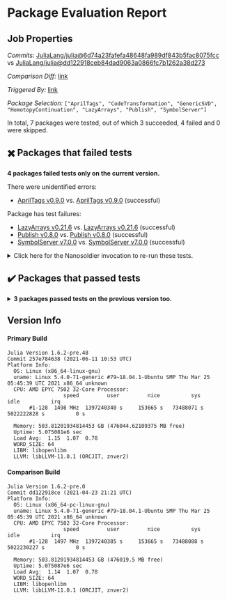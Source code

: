 # Package Evaluation Report

## Job Properties

*Commits:* [JuliaLang/julia@6d74a23fafefa48648fa989df843b5fac8075fcc](https://github.com/JuliaLang/julia/commit/6d74a23fafefa48648fa989df843b5fac8075fcc) vs [JuliaLang/julia@dd122918ceb84dad9063a0866fc7b1262a38d273](https://github.com/JuliaLang/julia/commit/dd122918ceb84dad9063a0866fc7b1262a38d273)

*Comparison Diff:* [link](https://github.com/JuliaLang/julia/compare/dd122918ceb84dad9063a0866fc7b1262a38d273..6d74a23fafefa48648fa989df843b5fac8075fcc)

*Triggered By:* [link](https://github.com/JuliaLang/julia/pull/40702#issuecomment-859505235)

*Package Selection:* `["AprilTags", "CodeTransformation", "GenericSVD", "HomotopyContinuation", "LazyArrays", "Publish", "SymbolServer"]`

In total, 7 packages were tested, out of which 3 succeeded, 4 failed and 0 were skipped.


## :heavy_multiplication_x: Packages that failed tests

**4 packages failed tests only on the current version.**

There were unidentified errors:

- [AprilTags v0.9.0](https://s3.amazonaws.com/julialang-reports/nanosoldier/pkgeval/by_hash/6d74a23_vs_dd12291/AprilTags.1.6.2-pre-257e784638.log) vs. [AprilTags v0.9.0](https://s3.amazonaws.com/julialang-reports/nanosoldier/pkgeval/by_hash/6d74a23_vs_dd12291/AprilTags.1.6.2-pre-dd122918ce.log) (successful)

Package has test failures:

- [LazyArrays v0.21.6](https://s3.amazonaws.com/julialang-reports/nanosoldier/pkgeval/by_hash/6d74a23_vs_dd12291/LazyArrays.1.6.2-pre-257e784638.log) vs. [LazyArrays v0.21.6](https://s3.amazonaws.com/julialang-reports/nanosoldier/pkgeval/by_hash/6d74a23_vs_dd12291/LazyArrays.1.6.2-pre-dd122918ce.log) (successful)
- [Publish v0.8.0](https://s3.amazonaws.com/julialang-reports/nanosoldier/pkgeval/by_hash/6d74a23_vs_dd12291/Publish.1.6.2-pre-257e784638.log) vs. [Publish v0.8.0](https://s3.amazonaws.com/julialang-reports/nanosoldier/pkgeval/by_hash/6d74a23_vs_dd12291/Publish.1.6.2-pre-dd122918ce.log) (successful)
- [SymbolServer v7.0.0](https://s3.amazonaws.com/julialang-reports/nanosoldier/pkgeval/by_hash/6d74a23_vs_dd12291/SymbolServer.1.6.2-pre-257e784638.log) vs. [SymbolServer v7.0.0](https://s3.amazonaws.com/julialang-reports/nanosoldier/pkgeval/by_hash/6d74a23_vs_dd12291/SymbolServer.1.6.2-pre-dd122918ce.log) (successful)

<details><summary>Click here for the Nanosoldier invocation to re-run these tests.</summary>
<p>

```
@nanosoldier `runtests(["AprilTags", "LazyArrays", "Publish", "SymbolServer"], vs = ":release-1.6")`
```

</p>
</details>



## :heavy_check_mark: Packages that passed tests

<details><summary><strong>3 packages passed tests on the previous version too.</strong></summary>
<p>

- [CodeTransformation v0.1.0](https://s3.amazonaws.com/julialang-reports/nanosoldier/pkgeval/by_hash/6d74a23_vs_dd12291/CodeTransformation.1.6.2-pre-257e784638.log)
- [GenericSVD v0.3.0](https://s3.amazonaws.com/julialang-reports/nanosoldier/pkgeval/by_hash/6d74a23_vs_dd12291/GenericSVD.1.6.2-pre-257e784638.log)
- [HomotopyContinuation v2.5.6](https://s3.amazonaws.com/julialang-reports/nanosoldier/pkgeval/by_hash/6d74a23_vs_dd12291/HomotopyContinuation.1.6.2-pre-257e784638.log)

</p>
</details>


## Version Info

#### Primary Build

```
Julia Version 1.6.2-pre.48
Commit 257e784638 (2021-06-11 10:53 UTC)
Platform Info:
  OS: Linux (x86_64-linux-gnu)
  uname: Linux 5.4.0-71-generic #79~18.04.1-Ubuntu SMP Thu Mar 25 05:45:39 UTC 2021 x86_64 unknown
  CPU: AMD EPYC 7502 32-Core Processor: 
                  speed         user         nice          sys         idle          irq
       #1-128  1498 MHz  1397240340 s     153665 s   73488071 s  5022222828 s          0 s
       
  Memory: 503.81201934814453 GB (476044.62109375 MB free)
  Uptime: 5.075081e6 sec
  Load Avg:  1.15  1.07  0.78
  WORD_SIZE: 64
  LIBM: libopenlibm
  LLVM: libLLVM-11.0.1 (ORCJIT, znver2)

```

#### Comparison Build

```
Julia Version 1.6.2-pre.0
Commit dd122918ce (2021-04-23 21:21 UTC)
Platform Info:
  OS: Linux (x86_64-pc-linux-gnu)
  uname: Linux 5.4.0-71-generic #79~18.04.1-Ubuntu SMP Thu Mar 25 05:45:39 UTC 2021 x86_64 unknown
  CPU: AMD EPYC 7502 32-Core Processor: 
                  speed         user         nice          sys         idle          irq
       #1-128  1497 MHz  1397240385 s     153665 s   73488088 s  5022230227 s          0 s
       
  Memory: 503.81201934814453 GB (476019.5 MB free)
  Uptime: 5.075087e6 sec
  Load Avg:  1.14  1.07  0.78
  WORD_SIZE: 64
  LIBM: libopenlibm
  LLVM: libLLVM-11.0.1 (ORCJIT, znver2)

```
<!-- Generated on 2021-06-11T07:33:11.842 -->
